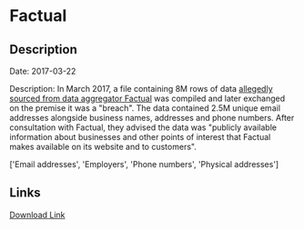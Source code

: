 # Factual

## Description

Date: 2017-03-22

Description:
In March 2017, a file containing 8M rows of data <a href="https://www.troyhunt.com/when-is-data-public-and-2-5m-public-factual-records" target="_blank" rel="noopener">allegedly sourced from data aggregator Factual</a> was compiled and later exchanged on the premise it was a &quot;breach&quot;. The data contained 2.5M unique email addresses alongside business names, addresses and phone numbers. After consultation with Factual, they advised the data was &quot;publicly available information about businesses and other points of interest that Factual makes available on its website and to customers&quot;.


['Email addresses', 'Employers', 'Phone numbers', 'Physical addresses']

## Links

[Download Link](https://link-to.net/1229997/854.3188281377497/dynamic/?r=aHR0cHM6Ly93d3cubWVkaWFmaXJlLmNvbS92aWV3L1lVQ1phZHlrTTFGeDAzQS9mYWN0dWFsLmNvbS9maWxl)